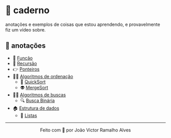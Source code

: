 # 📖 caderno
anotações e exemplos de coisas que estou aprendendo, e provavelmente fiz um vídeo sobre.

## 📝 anotações
- 🐳 [Função](/funcao)
- 📂 [Recursão](/recursao)
- 👉 [Ponteiros](/ponteiros)
- 👨‍💻 [Algoritmos de ordenação](/algoritmos_ordenacao)
    - 🔢 [QuickSort](/algoritmos_ordenacao/quickSort)
    - 👽 [MergeSort](/algoritmos_ordenacao/mergeSort)
- 🕵️‍♀️ [Algoritmos de buscas](/algoritmos_busca)
    - 🔍 [Busca Binária](/algoritmos_busca/busca_binaria)
- 🏠 [Estrutura de dados](/estrutura_dados)
    - 🌌 [Listas](estrutura_dados/listas)
---
<p align="center">Feito com 💚 por João Victor Ramalho Alves</p>

